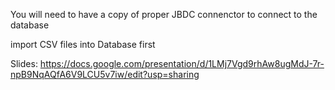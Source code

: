 You will need to have a copy of proper JBDC connenctor to connect to the database

import CSV files into Database first

Slides: https://docs.google.com/presentation/d/1LMj7Vgd9rhAw8ugMdJ-7r-npB9NqAQfA6V9LCU5v7iw/edit?usp=sharing 
 
